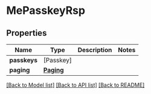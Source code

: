 # MePasskeyRsp

## Properties
Name | Type | Description | Notes
------------ | ------------- | ------------- | -------------
**passkeys** | [Passkey] |  | 
**paging** | [**Paging**](Paging.md) |  | 

[[Back to Model list]](../README.md#documentation-for-models) [[Back to API list]](../README.md#documentation-for-api-endpoints) [[Back to README]](../README.md)


